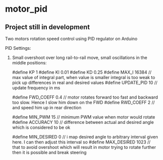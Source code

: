# motor_pid
## Project still in development
Two motors rotation speed control using PID regulator on Arduino

PID Settings:
1. Small overshoot over long rail-to-rail move, small oscillations in the middle positions:


    #define KP 1
    #define KI 0.01 
    #define KD 0.25
    #define MAX_I 16384       // max value of integral part, when value is smaller integral is too weak to pick up differences in real and desired values
    #define UPDATE_PID 10       // update frequency in ms
    
    #define FWD_COEFF 0.4 // motor rotates forward too fast and backward too slow. Hence I slow him down on the FWD
    #define RWD_COEFF 2   // and speed him up in rear direction

    #define MIN_PWM 15  // minimum PWM value when motor would rotate
    #define ACCURACY 10 // difference between actual and desired angle which is considered to be ok
    
    #define MIN_DESIRED 0     // i map desired angle to arbitrary interval given here. I can then adjust this interval so 
    #define MAX_DESIRED 1023  // that to avoid overshoot which will result in motor trying to rotate further then it is possible and break steering
